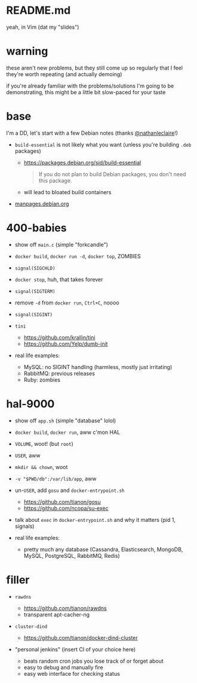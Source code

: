 # README.md

yeah, in Vim (dat my "slides")


# warning

these aren't new problems, but they still come up so regularly that I feel they're worth repeating (and actually demoing)

if you're already familiar with the problems/solutions I'm going to be demonstrating, this might be a little bit slow-paced for your taste


# base

I'm a DD, let's start with a few Debian notes (thanks [@nathanleclaire](https://github.com/nathanleclaire)!)

- `build-essential` is not likely what you want (unless you're building `.deb` packages)
  - https://packages.debian.org/sid/build-essential
    > If you do not plan to build Debian packages, you don't need this package.
  - will lead to bloated build containers

- [manpages.debian.org](https://manpages.debian.org)


# 400-babies

- show off `main.c` (simple "forkcandle")

- `docker build`, `docker run -d`, `docker top`, ZOMBIES

- `signal(SIGCHLD)`

- `docker stop`, huh, that takes forever

- `signal(SIGTERM)`

- remove `-d` from `docker run`, `Ctrl+C`, noooo

- `signal(SIGINT)`

- `tini`
  - https://github.com/krallin/tini
  - https://github.com/Yelp/dumb-init

- real life examples:
  - MySQL: no SIGINT handling (harmless, mostly just irritating)
  - RabbitMQ: previous releases
  - Ruby: zombies


# hal-9000

- show off `app.sh` (simple "database" lolol)

- `docker build`, `docker run`, aww c'mon HAL

- `VOLUME`, woot! (but `root`)

- `USER`, aww

- `mkdir && chown`, woot

- `-v "$PWD/db":/var/lib/app`, aww

- un-`USER`, add `gosu` and `docker-entrypoint.sh`
  - https://github.com/tianon/gosu
  - https://github.com/ncopa/su-exec

- talk about `exec` in `docker-entrypoint.sh` and why it matters (pid 1, signals)

- real life examples:
  - pretty much any database (Cassandra, Elasticsearch, MongoDB, MySQL, PostgreSQL, RabbitMQ, Redis)


# filler

- `rawdns`
  - https://github.com/tianon/rawdns
  - transparent apt-cacher-ng

- `cluster-dind`
  - https://github.com/tianon/docker-dind-cluster

- "personal jenkins" (insert CI of your choice here)
  - beats random cron jobs you lose track of or forget about
  - easy to debug and manually fire
  - easy web interface for checking status
